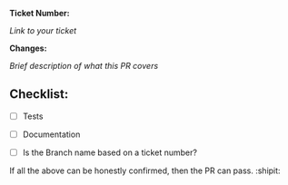 **Ticket Number:**

*Link to your ticket*

**Changes:**

 *Brief description of what this PR covers*

## Checklist:
- [ ] Tests
- [ ] Documentation
- [ ] Is the Branch name based on a ticket number?


If all the above can be honestly confirmed, then the PR can pass. :shipit:
